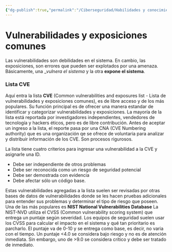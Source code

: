 ```yaml
---
{"dg-publish":true,"permalink":"/Ciberseguridad/Habilidades y conocimientos básicos/Gestion de incidentes/Vulnerabilidades y exposiciones comunes/"}
---
```


# Vulnerabilidades y exposiciones comunes

Las vulnerabilidades son debilidades en el sistema.
En cambio, las exposiciones, son errores que pueden ser explotados por una amenaza.
Básicamente, una __vulnera el sistema_ y la otra __expone el sistema__.

### Lista CVE

Aquí entra la lista __CVE__ (Common vulnerabilities and exposures list - Lista de vulnerabilidades y exposiciones comunes), es de libre acceso y de los más populares.
Su función principal es de ofrecer una manera estandar de identificar y categorizar vulnerabilidades y exposiciones. La mayoría de la lista está reportada por investigadores independientes, vendedores de tecnología y hackers éticos, pero es de libre contribución.
Antes de aceptar un ingreso a la lista, el reporte pasa por una CNA (CVE Numbering authority) que es una organización qe se ofrece de voluntaria para analizar y distribuir información de los CVE. Son procesos rigurosos.

La lista tiene cuatro criterios para ingresar una vulnerabilidad a la CVE y asignarle una ID.
- Debe ser independiente de otros problemas
- Debe ser reconocida como un riesgo de seguridad potencial
- Debe ser demostrada con evidencia
- Debe afectar sólo un código base.

Estas vulnerabilidades agregadas a la lista suelen ser revisadas por otras bases de datos de vulnerabilidades donde se les hacen pruebas adicionales para entender sus problemas y determinar el tipo de riesgo que poseen.
Una de las más populares es __NIST National Vulnerabilities Database__
La NIST-NVD utiliza el CVSS (Common vulnerability scoring system) que entrega un puntaje según severidad.
Los equipos de seguridad suelen usar los CVSS para calcular el impacto en el sistema y qué tan prioritario es parcharlo.
El puntaje va de 0-10 y se entrega como base, es decir, no varia con el tiempo.
Un puntaje <4.0 se considera bajo riesgo y no es de atención inmediata. Sin embargo, uno de >9.0 se considera crítico y debe ser tratado de inmediato.